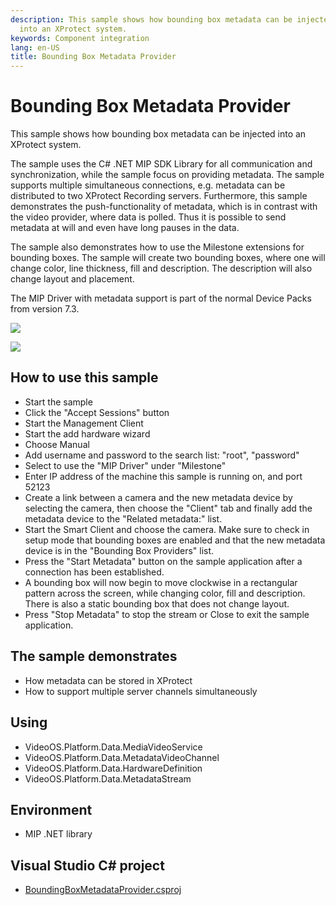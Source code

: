 ```yaml
---
description: This sample shows how bounding box metadata can be injected
  into an XProtect system.
keywords: Component integration
lang: en-US
title: Bounding Box Metadata Provider
---
```


# Bounding Box Metadata Provider

This sample shows how bounding box metadata can be injected into an
XProtect system.

The sample uses the C\# .NET MIP SDK Library for all communication and
synchronization, while the sample focus on providing metadata. The
sample supports multiple simultaneous connections, e.g. metadata can be
distributed to two XProtect Recording servers. Furthermore, this sample
demonstrates the push-functionality of metadata, which is in contrast
with the video provider, where data is polled. Thus it is possible to
send metadata at will and even have long pauses in the data.

The sample also demonstrates how to use the Milestone extensions for
bounding boxes. The sample will create two bounding boxes, where one
will change color, line thickness, fill and description. The description
will also change layout and placement.

The MIP Driver with metadata support is part of the normal Device Packs
from version 7.3.

![](bounding_box_metadata_provider_app.png)

![](bounding_box_metadata_provider_sc.png)

## How to use this sample

- Start the sample
- Click the \"Accept Sessions\" button
- Start the Management Client
- Start the add hardware wizard
- Choose Manual
- Add username and password to the search list: \"root\", \"password\"
- Select to use the \"MIP Driver\" under \"Milestone\"
- Enter IP address of the machine this sample is running on, and port 52123
- Create a link between a camera and the new metadata device by
  selecting the camera, then choose the \"Client\" tab and finally add
  the metadata device to the \"Related metadata:\" list.
- Start the Smart Client and choose the camera. Make sure to check in
  setup mode that bounding boxes are enabled and that the new metadata
  device is in the \"Bounding Box Providers\" list.
- Press the \"Start Metadata\" button on the sample application after
  a connection has been established.
- A bounding box will now begin to move clockwise in a rectangular
  pattern across the screen, while changing color, fill and
  description. There is also a static bounding box that does not
  change layout.
- Press \"Stop Metadata\" to stop the stream or Close to exit the
  sample application.

## The sample demonstrates

- How metadata can be stored in XProtect
- How to support multiple server channels simultaneously

## Using

- VideoOS.Platform.Data.MediaVideoService
- VideoOS.Platform.Data.MetadataVideoChannel
- VideoOS.Platform.Data.HardwareDefinition
- VideoOS.Platform.Data.MetadataStream

## Environment

- MIP .NET library

## Visual Studio C\# project

- [BoundingBoxMetadataProvider.csproj](javascript:clone('https://github.com/milestonesys/mipsdk-samples-component','src/ComponentSamples.sln');)
